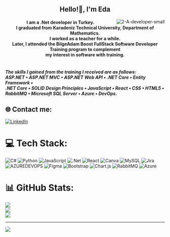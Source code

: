 <h2 align="center">  Hello!👋, I'm Eda</h2>
<a href="https://imgbb.com/"><img align="right" src="https://i.ibb.co/wrP5WHc/2-A-developer-small.gif" alt="2-A-developer-small" border="0" /></a>
<h4 align="center">I am a .Net developer in Turkey.<br>I graduated from Karadeniz Technical University, Department of Mathematics.<br> I worked as a teacher for a while.<br> Later, I attended the BilgeAdam Boost FullStack Software Developer <br>Training program to complement <br>my interest in software with training.<br><br></h4> 
<h5 align="left">The skills I gained from the training I received are as follows:<br>ASP.NET • ASP.NET MVC • ASP.NET Web API • .NET Core • Entity Framework • <br>.NET Core • SOLID Design Principles • JavaScript • React • CSS • HTML5 • <br>RabbitMQ • Microsoft SQL Server • Azure • DevOps.</h5>


## 🌐 Contact me:
[![LinkedIn](https://img.shields.io/badge/LinkedIn-%230077B5.svg?logo=linkedin&logoColor=white)](https://linkedin.com/in/eda-sayar55/) 

# 💻 Tech Stack:
![C#](https://img.shields.io/badge/c%23-%23239120.svg?style=for-the-badge&logo=csharp&logoColor=white) ![Python](https://img.shields.io/badge/python-3670A0?style=for-the-badge&logo=python&logoColor=ffdd54) ![JavaScript](https://img.shields.io/badge/javascript-%23323330.svg?style=for-the-badge&logo=javascript&logoColor=%23F7DF1E) ![.Net](https://img.shields.io/badge/.NET-5C2D91?style=for-the-badge&logo=.net&logoColor=white) ![React](https://img.shields.io/badge/react-%2320232a.svg?style=for-the-badge&logo=react&logoColor=%2361DAFB) ![Canva](https://img.shields.io/badge/Canva-%2300C4CC.svg?style=for-the-badge&logo=Canva&logoColor=white) ![MySQL](https://img.shields.io/badge/mysql-%2300000f.svg?style=for-the-badge&logo=mysql&logoColor=white) ![Jira](https://img.shields.io/badge/jira-%230A0FFF.svg?style=for-the-badge&logo=jira&logoColor=white) ![AZUREDEVOPS](https://img.shields.io/badge/azuredevops-0078D7.svg?style=for-the-badge&logo=azuredevops&logoColor=white&color=%230078D7) ![Figma](https://img.shields.io/badge/figma-%23F24E1E.svg?style=for-the-badge&logo=figma&logoColor=white) ![Bootstrap](https://img.shields.io/badge/bootstrap-%238511FA.svg?style=for-the-badge&logo=bootstrap&logoColor=white) ![Chart.js](https://img.shields.io/badge/chart.js-F5788D.svg?style=for-the-badge&logo=chart.js&logoColor=white) ![RabbitMQ](https://img.shields.io/badge/rabbitmq-FF6600?style=for-the-badge&logo=rabbitmq&logoColor=white) ![Azure](https://img.shields.io/badge/azure-%230072C6.svg?style=for-the-badge&logo=microsoftazure&logoColor=white)
# 📊 GitHub Stats:
![](https://github-readme-stats.vercel.app/api?username=Edasayar&theme=swift&hide_border=true&include_all_commits=false&count_private=false)<br/>
![](https://github-readme-streak-stats.herokuapp.com/?user=Edasayar&theme=swift&hide_border=true)<br/>
![](https://github-readme-stats.vercel.app/api/top-langs/?username=Edasayar&theme=swift&hide_border=true&include_all_commits=false&count_private=false&layout=compact)

---
[![](https://visitcount.itsvg.in/api?id=Edasayar&icon=0&color=3)](https://visitcount.itsvg.in)

<!-- Proudly created with GPRM ( https://gprm.itsvg.in ) -->
